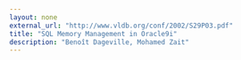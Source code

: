 ```yaml
---
layout: none
external_url: "http://www.vldb.org/conf/2002/S29P03.pdf"
title: "SQL Memory Management in Oracle9i"
description: "Benoît Dageville, Mohamed Zait"
---
```

